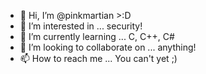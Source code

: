 - 👋 Hi, I’m @pinkmartian >:D
- 👀 I’m interested in ... security! 
- 🌱 I’m currently learning ... C, C++, C#
- 💞️ I’m looking to collaborate on ... anything!
- 📫 How to reach me ... You can't yet ;)

<!---
pinkmartian/pinkmartian is a ✨ special ✨ repository because its `README.md` (this file) appears on your GitHub profile.
You can click the Preview link to take a look at your changes.
--->
